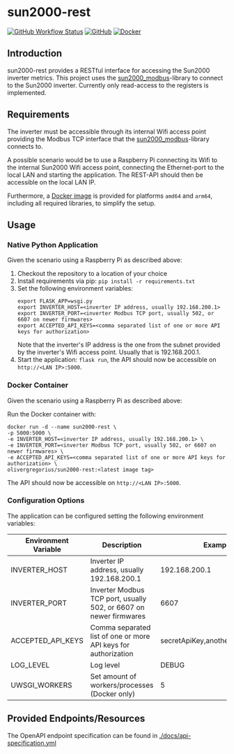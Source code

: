# sun2000-rest

[![GitHub Workflow Status](https://img.shields.io/github/workflow/status/olivergregorius/sun2000-rest/Publish?label=Publish&logo=github)](https://github.com/olivergregorius/sun2000-rest/actions/workflows/publish.yml)
[![GitHub](https://img.shields.io/github/license/olivergregorius/sun2000-rest?label=License)](https://github.com/olivergregorius/sun2000-rest/blob/HEAD/LICENSE)
[![Docker](https://img.shields.io/docker/v/olivergregorius/sun2000-rest?label=Tag&logo=docker&sort=semver)](https://hub.docker.com/r/olivergregorius/sun2000-rest)

## Introduction

sun2000-rest provides a RESTful interface for accessing the Sun2000 inverter metrics. This project uses the
[sun2000_modbus](https://github.com/olivergregorius/sun2000_modbus)-library to connect to the Sun2000 inverter. Currently only read-access to the registers is
implemented.

## Requirements

The inverter must be accessible through its internal Wifi access point providing the Modbus TCP interface that the
[sun2000_modbus](https://github.com/olivergregorius/sun2000_modbus)-library connects to.

A possible scenario would be to use a Raspberry Pi connecting its Wifi to the internal Sun2000 Wifi access point, connecting the Ethernet-port to the local LAN
and starting the application. The REST-API should then be accessible on the local LAN IP.

Furthermore, a [Docker image](https://hub.docker.com/r/olivergregorius/run2000-rest) is provided for platforms `amd64` and `arm64`, including all required
libraries, to simplify the setup.

## Usage

### Native Python Application

Given the scenario using a Raspberry Pi as described above:

1. Checkout the repository to a location of your choice
2. Install requirements via pip: `pip install -r requirements.txt`
3. Set the following environment variables:
   ```shell
   export FLASK_APP=wsgi.py
   export INVERTER_HOST=<inverter IP address, usually 192.168.200.1>
   export INVERTER_PORT=<inverter Modbus TCP port, usually 502, or 6607 on newer firmwares>
   export ACCEPTED_API_KEYS=<comma separated list of one or more API keys for authorization>
   ```
   Note that the inverter's IP address is the one from the subnet provided by the inverter's Wifi access point. Usually that is 192.168.200.1.
4. Start the application: `flask run`, the API should now be accessible on `http://<LAN IP>:5000`.

### Docker Container

Given the scenario using a Raspberry Pi as described above:

Run the Docker container with:

```
docker run -d --name sun2000-rest \
-p 5000:5000 \
-e INVERTER_HOST=<inverter IP address, usually 192.168.200.1> \
-e INVERTER_PORT=<inverter Modbus TCP port, usually 502, or 6607 on newer firmwares> \
-e ACCEPTED_API_KEYS=<comma separated list of one or more API keys for authorization> \
olivergregorius/sun2000-rest:<latest image tag>
```

The API should now be accessible on `http://<LAN IP>:5000`.

### Configuration Options

The application can be configured setting the following environment variables:

| Environment Variable | Description                                                       | Example                          | Default Value |
|----------------------|-------------------------------------------------------------------|----------------------------------|---------------|
| INVERTER_HOST        | Inverter IP address, usually 192.168.200.1                        | 192.168.200.1                    | 192.168.200.1 |
| INVERTER_PORT        | Inverter Modbus TCP port, usually 502, or 6607 on newer firmwares | 6607                             | 6607          |
| ACCEPTED_API_KEYS    | Comma separated list of one or more API keys for authorization    | secretApiKey,anotherSecretApiKey |               |
| LOG_LEVEL            | Log level                                                         | DEBUG                            | INFO          |
| UWSGI_WORKERS        | Set amount of workers/processes (Docker only)                     | 5                                | 5             |

## Provided Endpoints/Resources

The OpenAPI endpoint specification can be found in [./docs/api-specification.yml](./docs/api-specification.yml)
